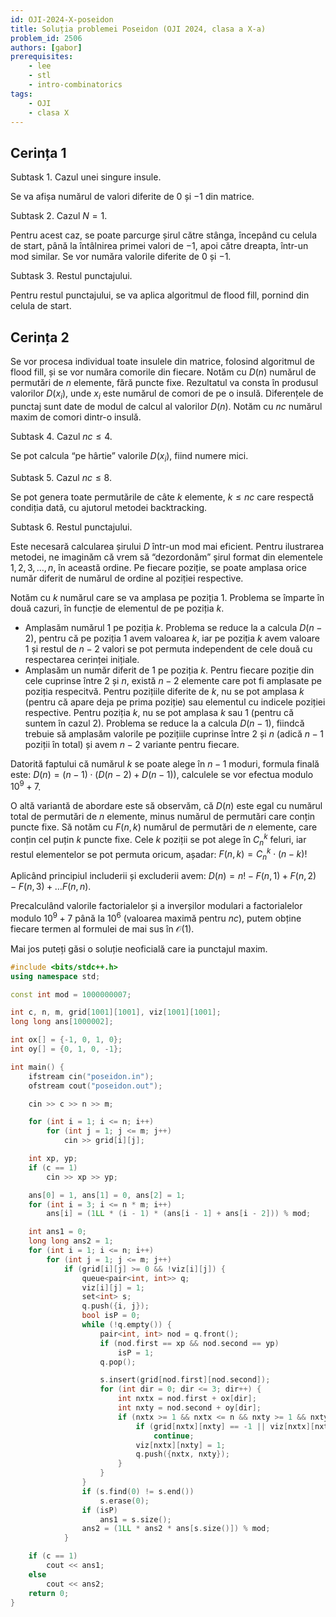 ```yaml
---
id: OJI-2024-X-poseidon
title: Soluția problemei Poseidon (OJI 2024, clasa a X-a)
problem_id: 2506
authors: [gabor]
prerequisites:
    - lee
    - stl
    - intro-combinatorics
tags:
    - OJI
    - clasa X
---
```


## Cerința 1

Subtask 1. Cazul unei singure insule.

Se va afișa numărul de valori diferite de 0 și $-1$ din matrice.

Subtask 2. Cazul $N = 1$.

Pentru acest caz, se poate parcurge șirul către stânga, începând cu celula de
start, până la întâlnirea primei valori de $-1$, apoi către dreapta, într-un mod
similar. Se vor număra valorile diferite de 0 și $-1$.

Subtask 3. Restul punctajului.

Pentru restul punctajului, se va aplica algoritmul de flood fill, pornind din
celula de start.

## Cerința 2

Se vor procesa individual toate insulele din matrice, folosind algoritmul de
flood fill, și se vor număra comorile din fiecare. Notăm cu $D(n)$ numărul de
permutări de $n$ elemente, fără puncte fixe. Rezultatul va consta în produsul
valorilor $D(x_i)$, unde $x_i$ este numărul de comori de pe o insulă.
Diferențele de punctaj sunt date de modul de calcul al valorilor $D(n)$. Notăm
cu $nc$ numărul maxim de comori dintr-o insulă.

Subtask 4. Cazul $nc \leq 4$.

Se pot calcula “pe hârtie” valorile $D(x_i)$, fiind numere mici.

Subtask 5. Cazul $nc \leq 8$.

Se pot genera toate permutările de câte $k$ elemente, $k \leq nc$ care respectă
condiția dată, cu ajutorul metodei backtracking.

Subtask 6. Restul punctajului.

Este necesară calcularea șirului $D$ într-un mod mai eficient. Pentru ilustrarea
metodei, ne imaginăm că vrem să “dezordonăm” șirul format din elementele $1, 2,
3, \dots, n$, în această ordine. Pe fiecare poziție, se poate amplasa orice
număr diferit de numărul de ordine al poziției respective.

Notăm cu $k$ numărul care se va amplasa pe poziția 1. Problema se împarte în
două cazuri, în funcție de elementul de pe poziția $k$.

- Amplasăm numărul 1 pe poziția $k$. Problema se reduce la a calcula $D(n−2)$,
  pentru că pe poziția 1 avem valoarea $k$, iar pe poziția $k$ avem valoare 1 și
  restul de $n −2$ valori se pot permuta independent de cele două cu respectarea
  cerinței inițiale.
- Amplasăm un număr diferit de 1 pe poziția $k$. Pentru fiecare poziție din cele
  cuprinse între 2 și $n$, există $n − 2$ elemente care pot fi amplasate pe
  poziția respecitvă. Pentru pozițiile diferite de $k$, nu se pot amplasa $k$
  (pentru că apare deja pe prima poziție) sau elementul cu indicele poziției
  respective. Pentru poziția $k$, nu se pot amplasa $k$ sau 1 (pentru că suntem
  în cazul 2). Problema se reduce la a calcula $D(n−1)$, fiindcă trebuie să
  amplasăm valorile pe pozițiile cuprinse între 2 și $n$ (adică $n − 1$ poziții
  în total) și avem $n − 2$ variante pentru fiecare.

Datorită faptului că numărul $k$ se poate alege în $n − 1$ moduri, formula
finală este: $D(n) = (n − 1) \cdot (D(n − 2) + D(n − 1))$, calculele se vor
efectua modulo $10^9 + 7$.

O altă variantă de abordare este să observăm, că $D(n)$ este egal cu numărul
total de permutări de $n$ elemente, minus numărul de permutări care conțin
puncte fixe. Să notăm cu $F(n, k)$ numărul de permutări de $n$ elemente, care
conțin cel puțin $k$ puncte fixe. Cele $k$ poziții se pot alege în $C_n^k$
feluri, iar restul elementelor se pot permuta oricum, așadar: $F(n, k) = C_n^k
\cdot (n − k)!$

Aplicând principiul includerii și excluderii avem: $D(n) = n! − F(n, 1) + F(n,
2) − F(n, 3) + \dots F(n, n)$.

Precalculând valorile factorialelor și a inverșilor modulari a factorialelor
modulo $10^9 +7$ până la $10^6$ (valoarea maximă pentru $nc$), putem obține
fiecare termen al formulei de mai sus în $\mathcal{O}(1)$.

Mai jos puteți găsi o soluție neoficială care ia punctajul maxim.

```cpp
#include <bits/stdc++.h>
using namespace std;

const int mod = 1000000007;

int c, n, m, grid[1001][1001], viz[1001][1001];
long long ans[1000002];

int ox[] = {-1, 0, 1, 0};
int oy[] = {0, 1, 0, -1};

int main() {
    ifstream cin("poseidon.in");
    ofstream cout("poseidon.out");

    cin >> c >> n >> m;

    for (int i = 1; i <= n; i++)
        for (int j = 1; j <= m; j++)
            cin >> grid[i][j];

    int xp, yp;
    if (c == 1)
        cin >> xp >> yp;

    ans[0] = 1, ans[1] = 0, ans[2] = 1;
    for (int i = 3; i <= n * m; i++)
        ans[i] = (1LL * (i - 1) * (ans[i - 1] + ans[i - 2])) % mod;

    int ans1 = 0;
    long long ans2 = 1;
    for (int i = 1; i <= n; i++)
        for (int j = 1; j <= m; j++)
            if (grid[i][j] >= 0 && !viz[i][j]) {
                queue<pair<int, int>> q;
                viz[i][j] = 1;
                set<int> s;
                q.push({i, j});
                bool isP = 0;
                while (!q.empty()) {
                    pair<int, int> nod = q.front();
                    if (nod.first == xp && nod.second == yp)
                        isP = 1;
                    q.pop();

                    s.insert(grid[nod.first][nod.second]);
                    for (int dir = 0; dir <= 3; dir++) {
                        int nxtx = nod.first + ox[dir];
                        int nxty = nod.second + oy[dir];
                        if (nxtx >= 1 && nxtx <= n && nxty >= 1 && nxty <= m) {
                            if (grid[nxtx][nxty] == -1 || viz[nxtx][nxty])
                                continue;
                            viz[nxtx][nxty] = 1;
                            q.push({nxtx, nxty});
                        }
                    }
                }
                if (s.find(0) != s.end())
                    s.erase(0);
                if (isP)
                    ans1 = s.size();
                ans2 = (1LL * ans2 * ans[s.size()]) % mod;
            }

    if (c == 1)
        cout << ans1;
    else
        cout << ans2;
    return 0;
}
```

